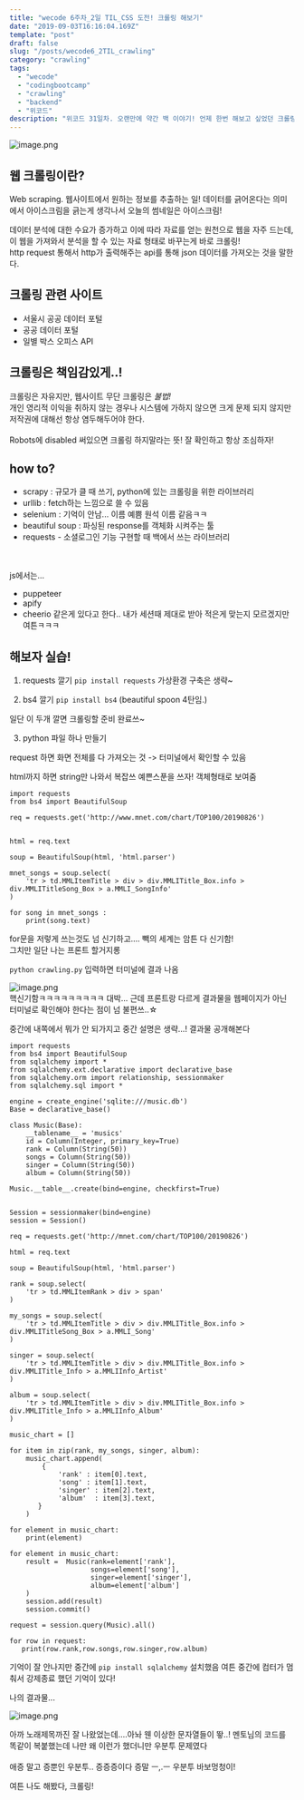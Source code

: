 ```yaml
---
title: "wecode 6주차_2일 TIL_CSS 도전! 크롤링 해보기"
date: "2019-09-03T16:16:04.169Z"
template: "post"
draft: false
slug: "/posts/wecode6_2TIL_crawling"
category: "crawling"
tags:
  - "wecode"
  - "codingbootcamp"
  - "crawling"
  - "backend"
  - "위코드"
description: "위코드 31일차. 오랜만에 약간 백 이야기! 언제 한번 해보고 싶었던 크롤링... 위코드에서 세션이 열려서 드디어 나도 한번 해보았다!"
---
```


![image.png](https://images.velog.io/post-images/dooreplay/602d4930-d209-11e9-93d3-efc48314c767/image.png)

## 웹 크롤링이란?

Web scraping. 웹사이트에서 원하는 정보를 추출하는 일!
데이터를 긁어온다는 의미에서 아이스크림을 긁는게 생각나서 오늘의 썸네일은 아이스크림!

데이터 분석에 대한 수요가 증가하고 이에 따라 자료를 얻는 원천으로 웹을 자주 드는데, 이 웹을 가져와서 분석을 할 수 있는 자료 형태로 바꾸는게 바로 크롤링!<br/>
http request 통해서 http가 출력해주는 api를 통해 json 데이터를 가져오는 것을 말한다.

## 크롤링 관련 사이트

- 서울시 공공 데이터 포털
- 공공 데이터 포털
- 일별 박스 오피스 API

## 크롤링은 책임감있게..!

크롤링은 자유지만, 웹사이트 무단 크롤링은 _불법!_ <br />
개인 영리적 이익을 취하지 않는 경우나 시스템에 가하지 않으면 크게 문제 되지 않지만 저작권에 대해선 항상 염두해두어야 한다. <br />
<br />Robots에 disabled 써있으면 크롤링 하지말라는 뜻! 잘 확인하고 항상 조심하자!

## how to?

- scrapy : 규모가 클 때 쓰기, python에 있는 크롤링을 위한 라이브러리 <br />
- urllib : fetch하는 느낌으로 쓸 수 있음
- selenium : 기억이 안남... 이름 예쁨 원석 이름 같음ㅋㅋ
- beautiful soup : 파싱된 response를 객체화 시켜주는 툴
- requests - 소셜로그인 기능 구현할 때 백에서 쓰는 라이브러리

<br /> <br />
js에서는...

- puppeteer
- apify
- cheerio
  같은게 있다고 한다.. 내가 세션때 제대로 받아 적은게 맞는지 모르겠지만 여튼ㅋㅋㅋ

## 해보자 실습!

1. requests 깔기
   `pip install requests`
   가상환경 구축은 생략~

2. bs4 깔기
   `pip install bs4`
   (beautiful spoon 4탄임.)

일단 이 두개 깔면 크롤링할 준비 완료쓰~

3. python 파일 하나 만들기

request 하면 화면 전체를 다 가져오는 것 -> 터미널에서 확인할 수 있음

html까지 하면 string만 나와서 복잡쓰
예쁜스푼을 쓰자! 객체형태로 보여줌

```
import requests
from bs4 import BeautifulSoup

req = requests.get('http://www.mnet.com/chart/TOP100/20190826')


html = req.text

soup = BeautifulSoup(html, 'html.parser')

mnet_songs = soup.select(
    'tr > td.MMLItemTitle > div > div.MMLITitle_Box.info > div.MMLITitleSong_Box > a.MMLI_SongInfo'
)

for song in mnet_songs :
    print(song.text)
```

for문을 저렇게 쓰는것도 넘 신기하고....
빽의 세계는 암튼 다 신기함!
<br />그치만 일단 나는 프론트 할거지롱

`python crawling.py` 입력하면 터미널에 결과 나옴

![image.png](https://images.velog.io/post-images/dooreplay/2f3ad700-c88d-11e9-bc39-4fa6ed49fec8/image.png)
<br />핵신기함ㅋㅋㅋㅋㅋㅋㅋㅋㅋ 대박...
근데 프론트랑 다르게 결과물을 웹페이지가 아닌 터미널로 확인해야 한다는 점이 넘 불편쓰..☆

중간에 내쪽에서 뭐가 안 되가지고 중간 설명은 생략...!
결과물 공개해본다

```
import requests
from bs4 import BeautifulSoup
from sqlalchemy import *
from sqlalchemy.ext.declarative import declarative_base
from sqlalchemy.orm import relationship, sessionmaker
from sqlalchemy.sql import *

engine = create_engine('sqlite:///music.db')
Base = declarative_base()

class Music(Base):
    __tablename__ = 'musics'
    id = Column(Integer, primary_key=True)
    rank = Column(String(50))
    songs = Column(String(50))
    singer = Column(String(50))
    album = Column(String(50))

Music.__table__.create(bind=engine, checkfirst=True)


Session = sessionmaker(bind=engine)
session = Session()

req = requests.get('http://mnet.com/chart/TOP100/20190826')

html = req.text

soup = BeautifulSoup(html, 'html.parser')

rank = soup.select(
    'tr > td.MMLItemRank > div > span'
)

my_songs = soup.select(
    'tr > td.MMLItemTitle > div > div.MMLITitle_Box.info > div.MMLITitleSong_Box > a.MMLI_Song'
)

singer = soup.select(
    'tr > td.MMLItemTitle > div > div.MMLITitle_Box.info > div.MMLITitle_Info > a.MMLIInfo_Artist'
)

album = soup.select(
    'tr > td.MMLItemTitle > div > div.MMLITitle_Box.info > div.MMLITitle_Info > a.MMLIInfo_Album'
)

music_chart = []

for item in zip(rank, my_songs, singer, album):
    music_chart.append(
        {
            'rank' : item[0].text,
            'song' : item[1].text,
            'singer' : item[2].text,
            'album'  : item[3].text,
       }
    )

for element in music_chart:
    print(element)

for element in music_chart:
    result =  Music(rank=element['rank'],
                    songs=element['song'],
                    singer=element['singer'],
                    album=element['album']
    )
    session.add(result)
    session.commit()

request = session.query(Music).all()

for row in request:
   print(row.rank,row.songs,row.singer,row.album)

```

기억이 잘 안나지만 중간에 `pip install sqlalchemy` 설치했음
여튼 중간에 컴터가 멈춰서 강제종료 했던 기억이 있다!

나의 결과물...

![image.png](https://images.velog.io/post-images/dooreplay/c56ff520-c892-11e9-ad06-c7058f1fcfa5/image.png)

아까 노래제목까진 잘 나왔었는데....아놔 웬 이상한 문자열들이 뙇..!
멘토님의 코드를 똑같이 복붙했는데 나만 왜 이런가 했더니만 우분투 문제였다 <br />
<br />애증 말고 증뿐인 우분투.. 증증증이다 증말 ㅡ,.ㅡ
우분투 바보멍청이!

여튼 나도 해봤다, 크롤링!
